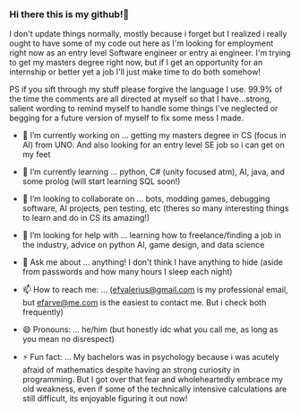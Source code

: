 ### Hi there this is my github!👋

I don't update things normally, mostly because i forget but I realized i really ought to have some of my code out here as I'm looking for employment
right now as an entry level Software engineer or entry ai engineer. I'm trying to get my masters degree right now, but if I get an opportunity for an
internship or better yet a job I'll just make time to do both somehow!

PS if you sift through my stuff please forgive the language I use. 99.9% of the time the comments are all directed at myself so that I have...strong, salient wording to remind myself to handle some things I've neglected or begging for a future version of myself to fix some mess I made.

- 🔭 I’m currently working on ... getting my masters degree in CS (focus in AI) from UNO.
And also looking for an entry level SE job so i can get on my feet

- 🌱 I’m currently learning ... python, C# (unity focused atm), AI, java, and some prolog (will start learning SQL soon!)

- 👯 I’m looking to collaborate on ... bots, modding games, debugging software, AI projects, pen testing, etc
(theres so many interesting things to learn and do in CS its amazing!)

- 🤔 I’m looking for help with ... learning how to freelance/finding a job in the industry, advice on python AI, game design, and data science

- 💬 Ask me about ... anything! I don't think I have anything to hide (aside from passwords and how many hours I sleep each night)

- 📫 How to reach me: ... (efvalerius@gmail.com is my professional email, but efarve@me.com is the easiest to contact me. But i check both frequently)

- 😄 Pronouns: ... he/him (but honestly idc what you call me, as long as you mean no disrespect)

- ⚡ Fun fact: ... My bachelors was in psychology because i was acutely afraid of mathematics despite having an strong curiosity in programming.
But I got over that fear and wholeheartedly embrace my old weakness,
even if some of the technically intensive calculations are still difficult, its enjoyable figuring it out now!
